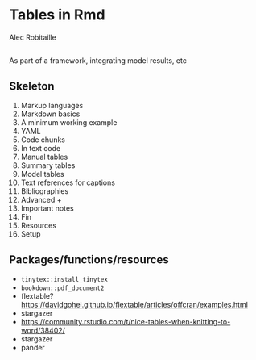 # Tables in Rmd
Alec Robitaille


##
As part of a  framework, integrating model results, etc


## Skeleton
1. Markup languages
1. Markdown basics
1. A minimum working example
1. YAML
1. Code chunks
1. In text code
1. Manual tables
1. Summary tables
1. Model tables
1. Text references for captions
1. Bibliographies
1. Advanced
    + 
1. Important notes
1. Fin
1. Resources
1. Setup


## Packages/functions/resources
* `tinytex::install_tinytex`
* `bookdown::pdf_document2`
* flextable? https://davidgohel.github.io/flextable/articles/offcran/examples.html
* stargazer
* https://community.rstudio.com/t/nice-tables-when-knitting-to-word/38402/
* stargazer
* pander